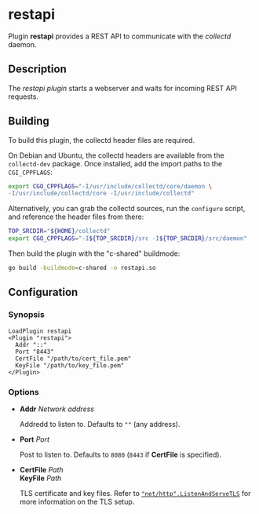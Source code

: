 # restapi

Plugin **restapi** provides a REST API to communicate with the *collectd*
daemon.

## Description

The *restapi plugin* starts a webserver and waits for incoming REST API
requests.

## Building

To build this plugin, the collectd header files are required.

On Debian and Ubuntu, the collectd headers are available from the
`collectd-dev` package. Once installed, add the import paths to the
`CGI_CPPFLAGS`:

```bash
export CGO_CPPFLAGS="-I/usr/include/collectd/core/daemon \
-I/usr/include/collectd/core -I/usr/include/collectd"
```

Alternatively, you can grab the collectd sources, run the `configure` script,
and reference the header files from there:

```bash
TOP_SRCDIR="${HOME}/collectd"
export CGO_CPPFLAGS="-I${TOP_SRCDIR}/src -I${TOP_SRCDIR}/src/daemon"
```

Then build the plugin with the "c-shared" buildmode:

```bash
go build -buildmode=c-shared -o restapi.so
```

## Configuration

### Synopsis

```
LoadPlugin restapi
<Plugin "restapi">
  Addr "::"
  Port "8443"
  CertFile "/path/to/cert_file.pem"
  KeyFile "/path/to/key_file.pem"
</Plugin>
```

### Options

*   **Addr** *Network address*

    Addredd to listen to. Defaults to `""` (any address).
*   **Port** *Port*

    Post to listen to. Defaults to `8080` (`8443` if **CertFile** is specified).
*   **CertFile** *Path*<br>
    **KeyFile** *Path*

    TLS certificate and key files. Refer to
    [`"net/http".ListenAndServeTLS`](https://golang.org/pkg/net/http/#ListenAndServeTLS)
    for more information on the TLS setup.
